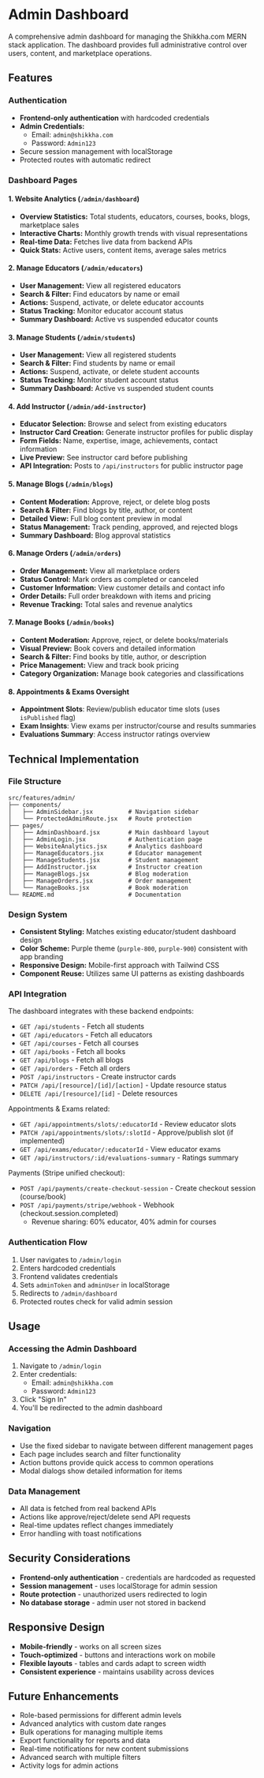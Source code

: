 # Admin Dashboard

A comprehensive admin dashboard for managing the Shikkha.com MERN stack application. The dashboard provides full administrative control over users, content, and marketplace operations.

## Features

### Authentication
- **Frontend-only authentication** with hardcoded credentials
- **Admin Credentials:**
  - Email: `admin@shikkha.com`
  - Password: `Admin123`
- Secure session management with localStorage
- Protected routes with automatic redirect

### Dashboard Pages

#### 1. Website Analytics (`/admin/dashboard`)
- **Overview Statistics:** Total students, educators, courses, books, blogs, marketplace sales
- **Interactive Charts:** Monthly growth trends with visual representations
- **Real-time Data:** Fetches live data from backend APIs
- **Quick Stats:** Active users, content items, average sales metrics

#### 2. Manage Educators (`/admin/educators`)
- **User Management:** View all registered educators
- **Search & Filter:** Find educators by name or email
- **Actions:** Suspend, activate, or delete educator accounts
- **Status Tracking:** Monitor educator account status
- **Summary Dashboard:** Active vs suspended educator counts

#### 3. Manage Students (`/admin/students`)
- **User Management:** View all registered students
- **Search & Filter:** Find students by name or email
- **Actions:** Suspend, activate, or delete student accounts
- **Status Tracking:** Monitor student account status
- **Summary Dashboard:** Active vs suspended student counts

#### 4. Add Instructor (`/admin/add-instructor`)
- **Educator Selection:** Browse and select from existing educators
- **Instructor Card Creation:** Generate instructor profiles for public display
- **Form Fields:** Name, expertise, image, achievements, contact information
- **Live Preview:** See instructor card before publishing
- **API Integration:** Posts to `/api/instructors` for public instructor page

#### 5. Manage Blogs (`/admin/blogs`)
- **Content Moderation:** Approve, reject, or delete blog posts
- **Search & Filter:** Find blogs by title, author, or content
- **Detailed View:** Full blog content preview in modal
- **Status Management:** Track pending, approved, and rejected blogs
- **Summary Dashboard:** Blog approval statistics

#### 6. Manage Orders (`/admin/orders`)
- **Order Management:** View all marketplace orders
- **Status Control:** Mark orders as completed or canceled
- **Customer Information:** View customer details and contact info
- **Order Details:** Full order breakdown with items and pricing
- **Revenue Tracking:** Total sales and revenue analytics

#### 7. Manage Books (`/admin/books`)
- **Content Moderation:** Approve, reject, or delete books/materials
- **Visual Preview:** Book covers and detailed information
- **Search & Filter:** Find books by title, author, or description
- **Price Management:** View and track book pricing
- **Category Organization:** Manage book categories and classifications

#### 8. Appointments & Exams Oversight
- **Appointment Slots**: Review/publish educator time slots (uses `isPublished` flag)
- **Exam Insights**: View exams per instructor/course and results summaries
- **Evaluations Summary**: Access instructor ratings overview

## Technical Implementation

### File Structure
```
src/features/admin/
├── components/
│   ├── AdminSidebar.jsx          # Navigation sidebar
│   └── ProtectedAdminRoute.jsx   # Route protection
├── pages/
│   ├── AdminDashboard.jsx        # Main dashboard layout
│   ├── AdminLogin.jsx            # Authentication page
│   ├── WebsiteAnalytics.jsx      # Analytics dashboard
│   ├── ManageEducators.jsx       # Educator management
│   ├── ManageStudents.jsx        # Student management
│   ├── AddInstructor.jsx         # Instructor creation
│   ├── ManageBlogs.jsx           # Blog moderation
│   ├── ManageOrders.jsx          # Order management
│   └── ManageBooks.jsx           # Book moderation
└── README.md                     # Documentation
```

### Design System
- **Consistent Styling:** Matches existing educator/student dashboard design
- **Color Scheme:** Purple theme (`purple-800`, `purple-900`) consistent with app branding
- **Responsive Design:** Mobile-first approach with Tailwind CSS
- **Component Reuse:** Utilizes same UI patterns as existing dashboards

### API Integration
The dashboard integrates with these backend endpoints:
- `GET /api/students` - Fetch all students
- `GET /api/educators` - Fetch all educators
- `GET /api/courses` - Fetch all courses
- `GET /api/books` - Fetch all books
- `GET /api/blogs` - Fetch all blogs
- `GET /api/orders` - Fetch all orders
- `POST /api/instructors` - Create instructor cards
- `PATCH /api/[resource]/[id]/[action]` - Update resource status
- `DELETE /api/[resource]/[id]` - Delete resources

Appointments & Exams related:
- `GET /api/appointments/slots/:educatorId` - Review educator slots
- `PATCH /api/appointments/slots/:slotId` - Approve/publish slot (if implemented)
- `GET /api/exams/educator/:educatorId` - View educator exams
- `GET /api/instructors/:id/evaluations-summary` - Ratings summary

Payments (Stripe unified checkout):
- `POST /api/payments/create-checkout-session` - Create checkout session (course/book)
- `POST /api/payments/stripe/webhook` - Webhook (checkout.session.completed)
  - Revenue sharing: 60% educator, 40% admin for courses

### Authentication Flow
1. User navigates to `/admin/login`
2. Enters hardcoded credentials
3. Frontend validates credentials
4. Sets `adminToken` and `adminUser` in localStorage
5. Redirects to `/admin/dashboard`
6. Protected routes check for valid admin session

## Usage

### Accessing the Admin Dashboard
1. Navigate to `/admin/login`
2. Enter credentials:
   - Email: `admin@shikkha.com`
   - Password: `Admin123`
3. Click "Sign In"
4. You'll be redirected to the admin dashboard

### Navigation
- Use the fixed sidebar to navigate between different management pages
- Each page includes search and filter functionality
- Action buttons provide quick access to common operations
- Modal dialogs show detailed information for items

### Data Management
- All data is fetched from real backend APIs
- Actions like approve/reject/delete send API requests
- Real-time updates reflect changes immediately
- Error handling with toast notifications

## Security Considerations

- **Frontend-only authentication** - credentials are hardcoded as requested
- **Session management** - uses localStorage for admin session
- **Route protection** - unauthorized users redirected to login
- **No database storage** - admin user not stored in backend

## Responsive Design

- **Mobile-friendly** - works on all screen sizes
- **Touch-optimized** - buttons and interactions work on mobile
- **Flexible layouts** - tables and cards adapt to screen width
- **Consistent experience** - maintains usability across devices

## Future Enhancements

- Role-based permissions for different admin levels
- Advanced analytics with custom date ranges
- Bulk operations for managing multiple items
- Export functionality for reports and data
- Real-time notifications for new content submissions
- Advanced search with multiple filters
- Activity logs for admin actions
